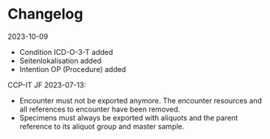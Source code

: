 # Changelog

2023-10-09
* Condition ICD-O-3-T added
* Seitenlokalisation added
* Intention OP (Procedure) added

CCP-IT JF 2023-07-13:

* Encounter must not be exported anymore. The encounter resources and all references to encounter have been removed.
* Specimens must always be exported with aliquots and the parent reference to its aliquot group and master sample.

 
